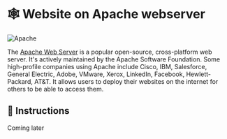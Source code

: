 # 🕸️ Website on Apache webserver
![Apache](https://external-content.duckduckgo.com/iu/?u=https%3A%2F%2Flogos-download.com%2Fwp-content%2Fuploads%2F2016%2F06%2FApache_logo.png&f=1&nofb=1&ipt=34d2c4ea8f9df7800811e2aef3ff87eec104dfb2e4c94d457e1d4bca7764a3e4&ipo=images)

The [Apache Web Server](https://httpd.apache.org) is a popular open-source, cross-platform web server. It's actively maintained by the Apache Software Foundation. Some high-profile companies using Apache include Cisco, IBM, Salesforce, General Electric, Adobe, VMware, Xerox, LinkedIn, Facebook, Hewlett-Packard, AT&T. It allows users to deploy their websites on the internet for others to be able to access them.

## 📜 Instructions
Coming later